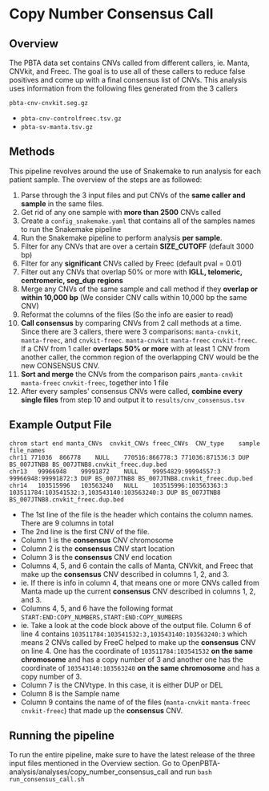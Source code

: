 # Copy Number Consensus Call

## Overview

The PBTA data set contains CNVs called from different callers, ie. Manta, CNVkit, and Freec. 
The goal is to use all of these callers to reduce false positives and come up with a final consensus list of CNVs.
This analysis uses information from the following files generated from the 3 callers

`pbta-cnv-cnvkit.seg.gz`	

* `pbta-cnv-controlfreec.tsv.gz`
* `pbta-sv-manta.tsv.gz`


## Methods

This pipeline revolves around the use of Snakemake to run analysis for each patient sample. The overview of the steps are as followed:

1) Parse through the 3 input files and put CNVs of the **same caller and sample** in the same files.
2) Get rid of any one sample with **more than 2500** CNVs called
2) Create a `config_snakemake.yaml` that contains all of the samples names to run the Snakemake pipeline
3) Run the Snakemake pipeline to perform analysis **per sample**. 
4) Filter for any CNVs that are over a certain **SIZE_CUTOFF** (default 3000 bp)
5) Filter for any **significant** CNVs called by Freec (default pval = 0.01)
6) Filter out any CNVs that overlap 50% or more with **IGLL, telomeric, centromeric, seg_dup regions**
7) Merge any CNVs of the same sample and call method if they **overlap or within 10,000 bp** (We consider CNV calls within 10,000 bp the same CNV)
8) Reformat the columns of the files (So the info are easier to read)
9) **Call consensus** by comparing CNVs from 2 call methods at a time. 
Since there are 3 callers, there were 3 comparisons: `manta-cnvkit`, `manta-freec`, and `cnvkit-freec`.
`manta-cnvkit` `manta-freec` `cnvkit-freec`. If a CNV from 1 caller **overlaps 50% or more** with at least 1 CNV from another caller,
the common region of the overlapping CNV would be the new CONSENSUS CNV. 
10) **Sort and merge** the CNVs from the comparison pairs ,`manta-cnvkit` `manta-freec` `cnvkit-freec`, together into 1 file
11) After every samples' consensus CNVs were called, **combine every single files** from step 10 and output it to `results/cnv_consensus.tsv`

## Example Output File

```
chrom start end	manta_CNVs	cnvkit_CNVs	freec_CNVs	CNV_type	sample	file_names
chr11 771036  866778	NULL	770516:866778:3	771036:871536:3	DUP	BS_007JTNB8	BS_007JTNB8.cnvkit_freec.dup.bed
chr13	99966948	99991872	NULL	99954829:99994557:3	99966948:99991872:3	DUP	BS_007JTNB8	BS_007JTNB8.cnvkit_freec.dup.bed
chr14	103515996	103563240	NULL	103515996:103563363:3	103511784:103541532:3,103543140:103563240:3	DUP	BS_007JTNB8	BS_007JTNB8.cnvkit_freec.dup.bed
```

* The 1st line of the file is the header which contains the column names. There are 9 columns in total
* The 2nd line is the first CNV of the file.
* Column 1 is the **consensus** CNV chromosome
* Column 2 is the **consensus** CNV start location
* Column 3 is the **consensus** CNV end location
* Columns 4, 5, and 6 contain the calls of Manta, CNVkit, and Freec that make up the **consensus** CNV described in columns 1, 2, and 3. 
* ie. If there is info in column 4, that means one or more CNVs called from Manta made up the current **consensus** CNV described in columns 1, 2, and 3. 
* Columns 4, 5, and 6 have the following format `START:END:COPY_NUMBERS,START:END:COPY_NUMBERS`
* ie. Take a look at the code block above of the output file. Column 6 of line 4 contains `103511784:103541532:3,103543140:103563240:3` which means 2 CNVs called by FreeC helped to make up the **consensus** CNV on line 4. One has the coordinate of `103511784:103541532` **on the same chromosome** and has a copy number of 3 and another one has the coordinate of `103543140:103563240` **on the same chromosome** and has a copy number of 3. 
* Column 7 is the CNVtype. In this case, it is either DUP or DEL
* Column 8 is the Sample name
* Column 9 contains the name of of the files (`manta-cnvkit` `manta-freec` `cnvkit-freec`) that made up the **consensus** CNV. 



## Running the pipeline

To run the entire pipeline, make sure to have the latest release of the three input files mentioned in the Overview section.
Go to OpenPBTA-analysis/analyses/copy_number_consensus_call and run `bash run_consensus_call.sh`
